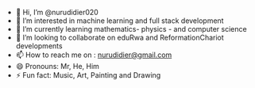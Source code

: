 - 👋 Hi, I’m @nurudidier020
- 👀 I’m interested in machine learning and full stack development
- 🌱 I’m currently learning mathematics- physics - and computer science
- 💞️ I’m looking to collaborate on eduRwa and ReformationChariot developments
- 📫 How to reach me on : nurudidier@gmail.com
- 😄 Pronouns: Mr, He, Him
- ⚡ Fun fact: Music, Art, Painting and Drawing

<!---
nurudidier020/nurudidier020 is a ✨ special ✨ repository because its `README.md` (this file) appears on your GitHub profile.
You can click the Preview link to take a look at your changes.
--->
